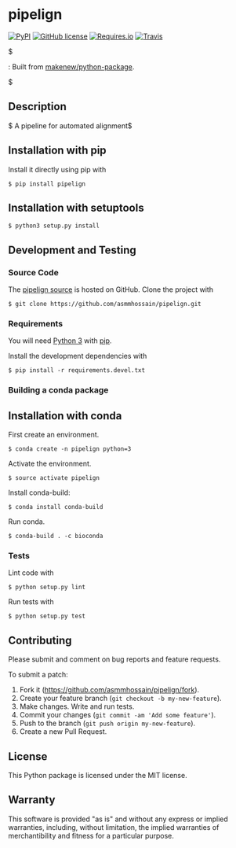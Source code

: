 pipelign
========

[![PyPI](https://img.shields.io/pypi/v/pipelign.svg)](https://pypi.python.org/pypi/pipelign)
[![GitHub license](https://img.shields.io/github/license/asmmhossain/pipelign.svg)](./LICENSE.txt)
[![Requires.io](https://img.shields.io/requires/github/asmmhossain/pipelign.svg)](https://requires.io/github/asmmhossain/pipelign/requirements/)
[![Travis](https://img.shields.io/travis/asmmhossain/pipelign.svg)](https://travis-ci.org/asmmhossain/pipelign)

\$

:   Built from
    [makenew/python-package](https://github.com/makenew/python-package).

\$

Description
-----------

\$ A pipeline for automated alignment\$

Installation with pip
---------------------

Install it directly using pip with

    $ pip install pipelign

Installation with setuptools
----------------------------

    $ python3 setup.py install

Development and Testing
-----------------------

### Source Code

The [pipelign source](https://github.com/asmmhossain/pipelign) is hosted
on GitHub. Clone the project with

    $ git clone https://github.com/asmmhossain/pipelign.git

### Requirements

You will need [Python 3](https://www.python.org/) with
[pip](https://pip.pypa.io/).

Install the development dependencies with

    $ pip install -r requirements.devel.txt

### Building a conda package

Installation with conda
-----------------------

First create an environment.

    $ conda create -n pipelign python=3

Activate the environment.

    $ source activate pipelign

Install conda-build:

    $ conda install conda-build

Run conda.

    $ conda-build . -c bioconda

### Tests

Lint code with

    $ python setup.py lint

Run tests with

    $ python setup.py test

Contributing
------------

Please submit and comment on bug reports and feature requests.

To submit a patch:

1.  Fork it (<https://github.com/asmmhossain/pipelign/fork>).
2.  Create your feature branch (`git checkout -b my-new-feature`).
3.  Make changes. Write and run tests.
4.  Commit your changes (`git commit -am 'Add some feature'`).
5.  Push to the branch (`git push origin my-new-feature`).
6.  Create a new Pull Request.

License
-------

This Python package is licensed under the MIT license.

Warranty
--------

This software is provided \"as is\" and without any express or implied
warranties, including, without limitation, the implied warranties of
merchantibility and fitness for a particular purpose.

